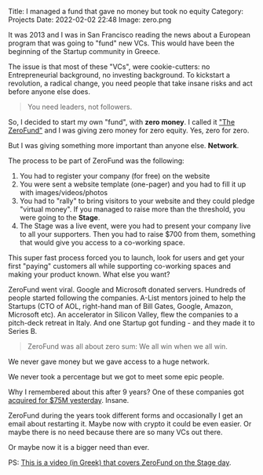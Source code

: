 Title: I managed a fund that gave no money but took no equity
Category: Projects 
Date: 2022-02-02 22:48
Image: zero.png

It was 2013 and I was in San Francisco reading the news about a European program that was going to "fund" new VCs. This would have been the beginning of the Startup community in Greece. 

The issue is that most of these "VCs", were cookie-cutters: no Entrepreneurial background, no investing background. To kickstart a revolution, a radical change, you need people that take insane risks and act before anyone else does. 

> You need leaders, not followers. 

So, I decided to start my own "fund", with **zero money**. I called it ["The ZeroFund"](https://thenextweb.com/news/zerofund) and I was giving zero money for zero equity. Yes, zero for zero.

But I was giving something more important than anyone else. **Network**.

The process to be part of ZeroFund was the following:
1. You had to register your company (for free) on the website
2. You were sent a website template (one-pager) and you had to fill it up with images/videos/photos
3. You had to "rally" to bring visitors to your website and they could pledge "virtual money". If you managed to raise more than the threshold, you were going to the **Stage**.
4. The Stage was a live event, were you had to present your company live to all your supporters. Then you had to raise $700 from them, something that would give you access to a co-working space.

This super fast process forced you to launch, look for users and get your first "paying" customers all while supporting co-working spaces and making your product known. What else you want?

ZeroFund went viral. Google and Microsoft donated servers. Hundreds of people started following the companies. A-List mentors joined to help the Startups (CTO of AOL, right-hand man of Bill Gates, Google, Amazon, Microsoft etc). An accelerator in Silicon Valley, flew the companies to a pitch-deck retreat in Italy. And one Startup got funding - and they made it to Series B.

> ZeroFund was all about zero sum: We all win when we all win. 

We never gave money but we gave access to a huge network.

We never took a percentage but we got to meet some epic people.

Why I remembered about this after 9 years?
One of these companies got [acquired for $75M yesterday](https://www-benzinga-com.cdn.ampproject.org/c/s/www.benzinga.com/amp/content/25331804). Insane.

ZeroFund during the years took different forms and occasionally I get an email about restarting it. Maybe now with crypto it could be even easier. Or maybe there is no need because there are so many VCs out there.

Or maybe now it is a bigger need than ever.  

PS: [This is a video (in Greek) that covers ZeroFund on the Stage day](https://www.youtube.com/watch?v=j7FsOu7aO1A).


